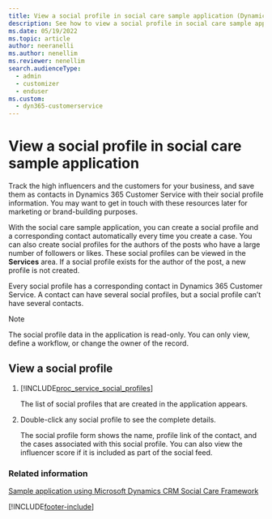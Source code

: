 ```yaml
---
title: View a social profile in social care sample application (Dynamics 365 Customer Service) | MicrosoftDocs
description: See how to view a social profile in social care sample application in Dynamics 365 Customer Service
ms.date: 05/19/2022
ms.topic: article
author: neeranelli
ms.author: nenellim
ms.reviewer: nenellim
search.audienceType: 
  - admin
  - customizer
  - enduser
ms.custom: 
  - dyn365-customerservice
---
```


# View a social profile in social care sample application



Track the high influencers and the customers for your business, and save them as contacts in Dynamics 365 Customer Service with their social profile information. You may want to get in touch with these resources later for marketing or brand-building purposes.  
  
 With the social care sample application, you can create a social profile and a corresponding contact automatically every time you create a case. You can also create social profiles for the authors of the posts who have a large number of followers or likes. These  social profiles can be viewed in the **Services** area. If a social profile exists for the author of the post, a new profile is not created.  
  
 Every social profile has a corresponding contact in Dynamics 365 Customer Service. A contact can have several social profiles, but a social profile can’t have several contacts.  
  
> [!NOTE]
> The social profile data in the application is read-only. You can only view, define a workflow, or change the owner of the record.  
  
## View a social profile  
  
1. [!INCLUDE[proc_service_social_profiles](../../includes/proc-service-social-profiles.md)]  
  
     The list of social profiles that are created in the application appears.  
  
2. Double-click any social profile to see the complete details.  
  
    The social profile form shows the name, profile link of the contact, and the cases associated with this social profile. You can also view the influencer score if it is included as part of the social feed.  
  
 
### Related information

[Sample application using Microsoft Dynamics CRM Social Care Framework](/previous-versions/dynamicscrm-2013/developer-articles/dn744885(v=crm.6))


[!INCLUDE[footer-include](../../includes/footer-banner.md)]

